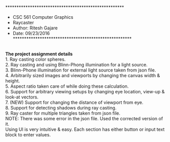 *****************************************************</br>
* CSC 561 Computer Graphics</br>
* Raycaster</br>
* Author: Ritesh Gajare</br>
* Date: 09/23/2016</br>
*****************************************************</br>
</br>
<b>The project assignment details</b></br>
1. Ray casting color spheres.</br>
2. Ray casting and using Blinn-Phong illumination for a light source.</br>
3. Blinn-Phone illumination for external light source taken from json file.</br>
4. Arbitrarily sized images and viewports by changing the canvas width & height.</br>
5. Aspect ratio taken care of while doing these calculation.</br>
6. Support for arbitrary viewing setups by changing eye location, view-up & look-at vectors.</br>
7. (NEW) Support for changing the distance of viewport from eye.</br>
8. Support for detecting shadows during ray casting.</br>
9. Ray caster for multiple triangles taken from json file.</br>
   NOTE: There was some error in the json file. Used the corrected version of it.</br>
   Using UI is very intuitive & easy. Each section has either button or input text block to enter values.</br>
